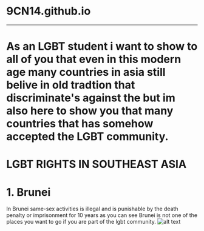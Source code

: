  # **9CN14.github.io**
--------------------

# As an LGBT student i want to show to all of you that even in this modern age many countries in asia still belive in old tradtion that discriminate's against the but im also here to show you that many countries that has somehow accepted the LGBT community.



# LGBT RIGHTS IN SOUTHEAST ASIA

# 1. Brunei
In Brunei same-sex activities is illegal and is punishable by the death penalty or imprisonment for 10 years as you can see Brunei is not one of the places you want to go if you are part of the lgbt community.
![alt text](https://upload.wikimedia.org/wikipedia/commons/9/9c/Flag_of_Brunei.svg)
